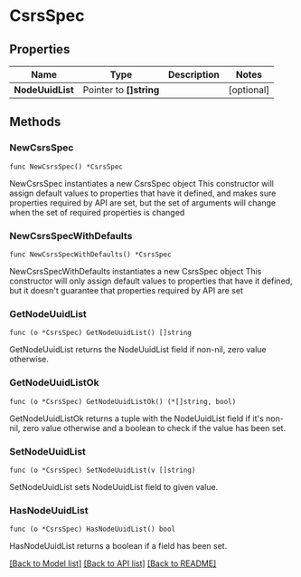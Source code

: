 # CsrsSpec

## Properties

Name | Type | Description | Notes
------------ | ------------- | ------------- | -------------
**NodeUuidList** | Pointer to **[]string** |  | [optional] 

## Methods

### NewCsrsSpec

`func NewCsrsSpec() *CsrsSpec`

NewCsrsSpec instantiates a new CsrsSpec object
This constructor will assign default values to properties that have it defined,
and makes sure properties required by API are set, but the set of arguments
will change when the set of required properties is changed

### NewCsrsSpecWithDefaults

`func NewCsrsSpecWithDefaults() *CsrsSpec`

NewCsrsSpecWithDefaults instantiates a new CsrsSpec object
This constructor will only assign default values to properties that have it defined,
but it doesn't guarantee that properties required by API are set

### GetNodeUuidList

`func (o *CsrsSpec) GetNodeUuidList() []string`

GetNodeUuidList returns the NodeUuidList field if non-nil, zero value otherwise.

### GetNodeUuidListOk

`func (o *CsrsSpec) GetNodeUuidListOk() (*[]string, bool)`

GetNodeUuidListOk returns a tuple with the NodeUuidList field if it's non-nil, zero value otherwise
and a boolean to check if the value has been set.

### SetNodeUuidList

`func (o *CsrsSpec) SetNodeUuidList(v []string)`

SetNodeUuidList sets NodeUuidList field to given value.

### HasNodeUuidList

`func (o *CsrsSpec) HasNodeUuidList() bool`

HasNodeUuidList returns a boolean if a field has been set.


[[Back to Model list]](../README.md#documentation-for-models) [[Back to API list]](../README.md#documentation-for-api-endpoints) [[Back to README]](../README.md)


